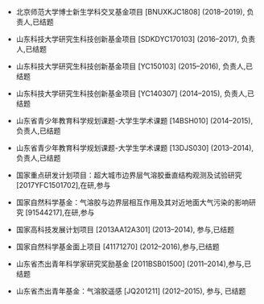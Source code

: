 - 北京师范大学博士新生学科交叉基金项目 [BNUXKJC1808] (2018–2019), 负责人,已结题

- 山东科技大学研究生科技创新基金项目 [SDKDYC170103] (2016–2017), 负责人,已结题

- 山东科技大学研究生科技创新基金项目 [YC150103] (2015–2016), 负责人,已结题

- 山东科技大学研究生科技创新基金项目 [YC140307] (2014–2015), 负责人,已结题 

- 山东省青少年教育科学规划课题-大学生学术课题 [14BSH010] (2014–2015), 负责人,已结题 

- 山东省青少年教育科学规划课题-大学生学术课题 [13DJS030] (2013–2014), 负责人,已结题 

- 国家重点研发计划项目：超大城市边界层气溶胶垂直结构观测及试验研究 [2017YFC1501702],在研,参与

- 国家自然科学基金：气溶胶与边界层相互作用及其对近地面大气污染的影响研究 [91544217],在研,参与

- 国家高科技发展计划项目 [2013AA12A301] (2013–2014),  参与,已结题

- 国家自然科学基金面上项目 [41171270] (2012–2016),参与,已结题

- 山东省杰出青年科学家研究奖励基金 [2011BSB01500] (2011–2014),参与,已结题

- 山东省杰出青年基金：气溶胶遥感 [JQ201211] (2012–2015), 参与, 已结题